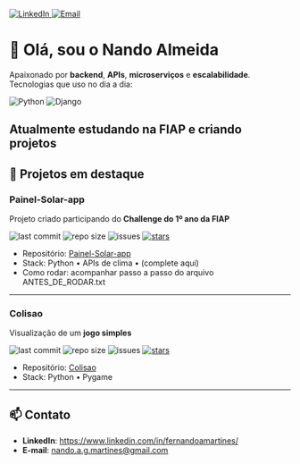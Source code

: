 <!-- Cabeçalho / contatos -->
<p align="left">
  <a href="https://www.linkedin.com/in/fernandoamartines/">
    <img alt="LinkedIn" 
         src="https://img.shields.io/badge/LinkedIn-fernandoamartines-0A66C2?logo=linkedin&logoColor=white&labelColor=0A66C2" />
  </a>
  <a href="mailto:nando.a.g.martines@gmail.com">
    <img alt="Email" 
         src="https://img.shields.io/badge/Email-nando.a.g.martines%40gmail.com-D14836?logo=gmail&logoColor=white&labelColor=D14836" />
  </a>
</p>

# 👋 Olá, sou o Nando Almeida

Apaixonado por **backend**, **APIs**, **microserviços** e **escalabilidade**.  
Tecnologias que uso no dia a dia:

<!-- Tech stack badges -->
<p>
  <img alt="Python" src="https://img.shields.io/badge/Python-3.12-3776AB?logo=python&logoColor=white" />
  <img alt="Django" src="https://img.shields.io/badge/Django-092E20?logo=django&logoColor=white" />
</p>

Atualmente estudando na FIAP e criando projetos
---

## 🧰 Projetos em destaque

### Painel-Solar-app
Projeto criado participando do **Challenge do 1º ano da FIAP**  
<p>
  <img alt="last commit" src="https://img.shields.io/github/last-commit/nandoalmeidam/Painel-Solar-app" />
  <img alt="repo size" src="https://img.shields.io/github/repo-size/nandoalmeidam/Painel-Solar-app" />
  <img alt="issues" src="https://img.shields.io/github/issues/nandoalmeidam/Painel-Solar-app" />
  <a href="https://github.com/nandoalmeidam/Painel-Solar-app/stargazers">
    <img alt="stars" src="https://img.shields.io/github/stars/nandoalmeidam/Painel-Solar-app?style=social" />
  </a>
</p>

- Repositório: [Painel-Solar-app](https://github.com/nandoalmeidam/Painel-Solar-app)
- Stack: Python • APIs de clima • (complete aqui)
- Como rodar: acompanhar passo a passo do arquivo ANTES_DE_RODAR.txt

---

### Colisao
Visualização de um **jogo simples**  
<p>
  <img alt="last commit" src="https://img.shields.io/github/last-commit/nandoalmeidam/Colisao" />
  <img alt="repo size" src="https://img.shields.io/github/repo-size/nandoalmeidam/Colisao" />
  <img alt="issues" src="https://img.shields.io/github/issues/nandoalmeidam/Colisao" />
  <a href="https://github.com/nandoalmeidam/Colisao/stargazers">
    <img alt="stars" src="https://img.shields.io/github/stars/nandoalmeidam/Colisao?style=social" />
  </a>
</p>

- Repositório: [Colisao](https://github.com/nandoalmeidam/Colisao)
- Stack: Python • Pygame

---

## 📫 Contato
- **LinkedIn**: https://www.linkedin.com/in/fernandoamartines/  
- **E-mail**: nando.a.g.martines@gmail.com

